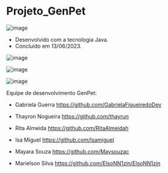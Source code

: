 # Projeto_GenPet

![image](https://github.com/RitaAlmeidah/Projeto_GenPet/assets/133229401/2a5c2221-f649-4adb-8eb8-7ac2679499fa)

- Desenvolvido com a tecnologia Java.
- Concluído em 13/06/2023.

![image](https://github.com/RitaAlmeidah/Projeto_GenPet/assets/133229401/df2b5c22-7af8-4a87-871b-773bcd52fd0f)

![image](https://github.com/RitaAlmeidah/Projeto_GenPet/assets/133229401/6830f22b-c80e-41a2-bbf2-ca286d1d5beb)

![image](https://github.com/RitaAlmeidah/Projeto_GenPet/assets/133229401/54a415a4-2fbc-44d2-89b6-c13f06e73ffe)



Equipe de desenvolvimento GenPet: 

- Gabriela Guerra https://github.com/GabrielaFigueiredoDev
  
- Thayron Nogueira https://github.com/thayrun
  
- Rita Almeida https://github.com/RitaAlmeidah
  
- Isa Miguel https://github.com/Isamiguel
  
- Mayara Souza https://github.com/Maysouzac
  
- Marielson Silva https://github.com/ElsoNN1zin/ElsoNN1zin









